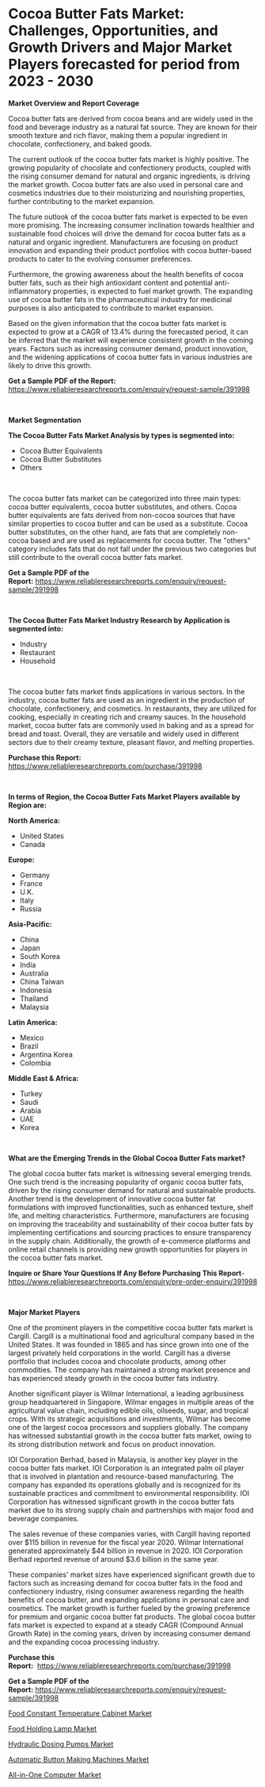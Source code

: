 <p><h1>Cocoa Butter Fats Market: Challenges, Opportunities, and Growth Drivers and Major Market Players forecasted for period from 2023 - 2030</h1></p><p><strong>Market Overview and Report Coverage</strong></p>
<p><p>Cocoa butter fats are derived from cocoa beans and are widely used in the food and beverage industry as a natural fat source. They are known for their smooth texture and rich flavor, making them a popular ingredient in chocolate, confectionery, and baked goods. </p><p>The current outlook of the cocoa butter fats market is highly positive. The growing popularity of chocolate and confectionery products, coupled with the rising consumer demand for natural and organic ingredients, is driving the market growth. Cocoa butter fats are also used in personal care and cosmetics industries due to their moisturizing and nourishing properties, further contributing to the market expansion.</p><p>The future outlook of the cocoa butter fats market is expected to be even more promising. The increasing consumer inclination towards healthier and sustainable food choices will drive the demand for cocoa butter fats as a natural and organic ingredient. Manufacturers are focusing on product innovation and expanding their product portfolios with cocoa butter-based products to cater to the evolving consumer preferences.</p><p>Furthermore, the growing awareness about the health benefits of cocoa butter fats, such as their high antioxidant content and potential anti-inflammatory properties, is expected to fuel market growth. The expanding use of cocoa butter fats in the pharmaceutical industry for medicinal purposes is also anticipated to contribute to market expansion.</p><p>Based on the given information that the cocoa butter fats market is expected to grow at a CAGR of 13.4% during the forecasted period, it can be inferred that the market will experience consistent growth in the coming years. Factors such as increasing consumer demand, product innovation, and the widening applications of cocoa butter fats in various industries are likely to drive this growth.</p></p>
<p><strong>Get a Sample PDF of the Report:</strong> <a href="https://www.reliableresearchreports.com/enquiry/request-sample/391998">https://www.reliableresearchreports.com/enquiry/request-sample/391998</a></p>
<p>&nbsp;</p>
<p><strong>Market Segmentation</strong></p>
<p><strong>The Cocoa Butter Fats Market Analysis by types is segmented into:</strong></p>
<p><ul><li>Cocoa Butter Equivalents</li><li>Cocoa Butter Substitutes</li><li>Others</li></ul></p>
<p>&nbsp;</p>
<p><p>The cocoa butter fats market can be categorized into three main types: cocoa butter equivalents, cocoa butter substitutes, and others. Cocoa butter equivalents are fats derived from non-cocoa sources that have similar properties to cocoa butter and can be used as a substitute. Cocoa butter substitutes, on the other hand, are fats that are completely non-cocoa based and are used as replacements for cocoa butter. The "others" category includes fats that do not fall under the previous two categories but still contribute to the overall cocoa butter fats market.</p></p>
<p><strong>Get a Sample PDF of the Report:</strong>&nbsp;<a href="https://www.reliableresearchreports.com/enquiry/request-sample/391998">https://www.reliableresearchreports.com/enquiry/request-sample/391998</a></p>
<p>&nbsp;</p>
<p><strong>The Cocoa Butter Fats Market Industry Research by Application is segmented into:</strong></p>
<p><ul><li>Industry</li><li>Restaurant</li><li>Household</li></ul></p>
<p>&nbsp;</p>
<p><p>The cocoa butter fats market finds applications in various sectors. In the industry, cocoa butter fats are used as an ingredient in the production of chocolate, confectionery, and cosmetics. In restaurants, they are utilized for cooking, especially in creating rich and creamy sauces. In the household market, cocoa butter fats are commonly used in baking and as a spread for bread and toast. Overall, they are versatile and widely used in different sectors due to their creamy texture, pleasant flavor, and melting properties.</p></p>
<p><strong>Purchase this Report:</strong>&nbsp; <a href="https://www.reliableresearchreports.com/purchase/391998">https://www.reliableresearchreports.com/purchase/391998</a></p>
<p>&nbsp;</p>
<p><strong>In terms of Region, the Cocoa Butter Fats Market Players available by Region are:</strong></p>
<p>
    <p> <strong> North America: </strong>
        <ul>
            <li>United States</li>
            <li>Canada</li>
        </ul>
        </p> 
    <p> <strong> Europe: </strong>
        <ul>
            <li>Germany</li>
            <li>France</li>
            <li>U.K.</li>
            <li>Italy</li>
            <li>Russia</li>
        </ul>
        </p> 
    <p> <strong> Asia-Pacific: </strong>
        <ul>
            <li>China</li>
            <li>Japan</li>
            <li>South Korea</li>
            <li>India</li>
            <li>Australia</li>
            <li>China Taiwan</li>
            <li>Indonesia</li>
            <li>Thailand</li>
            <li>Malaysia</li>
        </ul>
        </p> 
    <p> <strong> Latin America: </strong>
        <ul>
            <li>Mexico</li>
            <li>Brazil</li>
            <li>Argentina Korea</li>
            <li>Colombia</li>
        </ul>
        </p> 
    <p> <strong> Middle East & Africa: </strong>
        <ul>
            <li>Turkey</li>
            <li>Saudi</li>
            <li>Arabia</li>
            <li>UAE</li>
            <li>Korea</li>
        </ul>
    </p>
    </p>
<p>&nbsp;</p>
<p><strong>What are the Emerging Trends in the Global Cocoa Butter Fats market?</strong></p>
<p><p>The global cocoa butter fats market is witnessing several emerging trends. One such trend is the increasing popularity of organic cocoa butter fats, driven by the rising consumer demand for natural and sustainable products. Another trend is the development of innovative cocoa butter fat formulations with improved functionalities, such as enhanced texture, shelf life, and melting characteristics. Furthermore, manufacturers are focusing on improving the traceability and sustainability of their cocoa butter fats by implementing certifications and sourcing practices to ensure transparency in the supply chain. Additionally, the growth of e-commerce platforms and online retail channels is providing new growth opportunities for players in the cocoa butter fats market.</p></p>
<p><strong>Inquire or Share Your Questions If Any Before Purchasing This Report</strong>- <a href="https://www.reliableresearchreports.com/enquiry/pre-order-enquiry/391998">https://www.reliableresearchreports.com/enquiry/pre-order-enquiry/391998</a></p>
<p>&nbsp;</p>
<p><strong>Major Market Players</strong></p>
<p><p>One of the prominent players in the competitive cocoa butter fats market is Cargill. Cargill is a multinational food and agricultural company based in the United States. It was founded in 1865 and has since grown into one of the largest privately held corporations in the world. Cargill has a diverse portfolio that includes cocoa and chocolate products, among other commodities. The company has maintained a strong market presence and has experienced steady growth in the cocoa butter fats industry.</p><p>Another significant player is Wilmar International, a leading agribusiness group headquartered in Singapore. Wilmar engages in multiple areas of the agricultural value chain, including edible oils, oilseeds, sugar, and tropical crops. With its strategic acquisitions and investments, Wilmar has become one of the largest cocoa processors and suppliers globally. The company has witnessed substantial growth in the cocoa butter fats market, owing to its strong distribution network and focus on product innovation.</p><p>IOI Corporation Berhad, based in Malaysia, is another key player in the cocoa butter fats market. IOI Corporation is an integrated palm oil player that is involved in plantation and resource-based manufacturing. The company has expanded its operations globally and is recognized for its sustainable practices and commitment to environmental responsibility. IOI Corporation has witnessed significant growth in the cocoa butter fats market due to its strong supply chain and partnerships with major food and beverage companies.</p><p>The sales revenue of these companies varies, with Cargill having reported over $115 billion in revenue for the fiscal year 2020. Wilmar International generated approximately $44 billion in revenue in 2020. IOI Corporation Berhad reported revenue of around $3.6 billion in the same year.</p><p>These companies' market sizes have experienced significant growth due to factors such as increasing demand for cocoa butter fats in the food and confectionery industry, rising consumer awareness regarding the health benefits of cocoa butter, and expanding applications in personal care and cosmetics. The market growth is further fueled by the growing preference for premium and organic cocoa butter fat products. The global cocoa butter fats market is expected to expand at a steady CAGR (Compound Annual Growth Rate) in the coming years, driven by increasing consumer demand and the expanding cocoa processing industry.</p></p>
<p><strong>Purchase this Report:</strong>&nbsp;&nbsp;<a href="https://www.reliableresearchreports.com/purchase/391998">https://www.reliableresearchreports.com/purchase/391998</a></p>
<p></p>
<p><strong>Get a Sample PDF of the Report:</strong>&nbsp;<a href="https://www.reliableresearchreports.com/enquiry/request-sample/391998">https://www.reliableresearchreports.com/enquiry/request-sample/391998</a></p>
<p><p><a href="https://medium.com/@tyreldooley/food-constant-temperature-cabinet-market-trends-and-market-analysis-forecasted-for-period-2023-2030-fdc28d219dcf">Food Constant Temperature Cabinet Market</a></p><p><a href="https://medium.com/@trystanward/food-holding-lamp-market-size-reveals-the-best-marketing-channels-in-global-industry-93b1c21e9c65">Food Holding Lamp Market</a></p><p><a href="https://medium.com/@twilabailey2000/hydraulic-dosing-pumps-market-size-and-market-trends-complete-industry-overview-2023-to-2030-6fa89d390caf">Hydraulic Dosing Pumps Market</a></p><p><a href="https://medium.com/@orphabrakus2023/automatic-button-making-machines-market-trends-forecast-and-competitive-analysis-to-2030-23309eb466b6">Automatic Button Making Machines Market</a></p><p><a href="https://medium.com/@chazmonahan2023/all-in-one-computer-market-comprehensive-assessment-by-type-application-and-geography-59984e5febe6">All-in-One Computer Market</a></p></p>